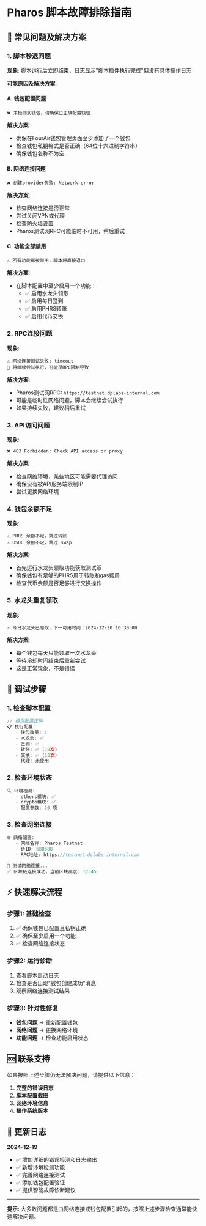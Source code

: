# Pharos 脚本故障排除指南

## 🚨 常见问题及解决方案

### 1. 脚本秒退问题

**现象**: 脚本运行后立即结束，日志显示"脚本插件执行完成"但没有具体操作日志

**可能原因及解决方案**:

#### A. 钱包配置问题
```
❌ 未检测到钱包，请确保已正确配置钱包
```
**解决方案**:
- 确保在FourAir钱包管理页面至少添加了一个钱包
- 检查钱包私钥格式是否正确（64位十六进制字符串）
- 确保钱包名称不为空

#### B. 网络连接问题
```
❌ 创建provider失败: Network error
```
**解决方案**:
- 检查网络连接是否正常
- 尝试关闭VPN或代理
- 检查防火墙设置
- Pharos测试网RPC可能临时不可用，稍后重试

#### C. 功能全部禁用
```
⚠️ 所有功能都被禁用，脚本将直接退出
```
**解决方案**:
- 在脚本配置中至少启用一个功能：
  - ✅ 启用水龙头领取
  - ✅ 启用每日签到  
  - ✅ 启用PHRS转账
  - ✅ 启用代币交换

### 2. RPC连接问题

**现象**: 
```
⚠️ 网络连接测试失败: timeout
📝 将继续尝试执行，可能是RPC限制导致
```

**解决方案**:
- Pharos测试网RPC: `https://testnet.dplabs-internal.com`
- 可能是临时性网络问题，脚本会继续尝试执行
- 如果持续失败，建议稍后重试

### 3. API访问问题

**现象**:
```
❌ 403 Forbidden: Check API access or proxy
```

**解决方案**:
- 检查网络环境，某些地区可能需要代理访问
- 确保没有被API服务端限制IP
- 尝试更换网络环境

### 4. 钱包余额不足

**现象**:
```
⚠️ PHRS 余额不足，跳过转账
⚠️ USDC 余额不足，跳过 swap
```

**解决方案**:
- 首先运行水龙头领取功能获取测试币
- 确保钱包有足够的PHRS用于转账和gas费用
- 检查代币余额是否足够进行交换操作

### 5. 水龙头重复领取

**现象**:
```
⚠️ 今日水龙头已领取，下一可用时间：2024-12-20 10:30:00
```

**解决方案**:
- 每个钱包每天只能领取一次水龙头
- 等待冷却时间结束后重新尝试
- 这是正常现象，不是错误

## 🔧 调试步骤

### 1. 检查脚本配置
```javascript
// 确保配置正确
📋 执行配置:
   - 钱包数量: 1
   - 水龙头: ✅
   - 签到: ✅  
   - 转账: ✅ (10次)
   - 交换: ✅ (10次)
   - 代理: 未使用
```

### 2. 检查环境状态
```javascript
🔍 环境检测:
   - ethers模块: ✅
   - crypto模块: ✅
   - 配置参数: 10 项
```

### 3. 检查网络连接
```javascript
🌐 网络配置:
   - 网络名称: Pharos Testnet
   - 链ID: 688688
   - RPC地址: https://testnet.dplabs-internal.com

🧪 测试网络连接...
✅ 区块链连接成功，当前区块高度: 12345
```

## ⚡ 快速解决流程

### 步骤1: 基础检查
1. ✅ 确保钱包已配置且私钥正确
2. ✅ 确保至少启用一个功能
3. ✅ 检查网络连接状态

### 步骤2: 运行诊断
1. 查看脚本启动日志
2. 检查是否出现"钱包创建成功"消息
3. 观察网络连接测试结果

### 步骤3: 针对性修复
- **钱包问题** → 重新配置钱包
- **网络问题** → 更换网络环境
- **功能问题** → 检查功能启用状态

## 🆘 联系支持

如果按照上述步骤仍无法解决问题，请提供以下信息：

1. **完整的错误日志**
2. **脚本配置截图**
3. **网络环境信息**
4. **操作系统版本**

## 📝 更新日志

**2024-12-19**
- ✅ 增加详细的错误检测和日志输出
- ✅ 新增环境检测功能
- ✅ 完善网络连接测试
- ✅ 添加钱包配置验证
- ✅ 提供智能故障诊断建议

---

**提示**: 大多数问题都是由网络连接或钱包配置引起的，按照上述步骤检查通常能快速解决问题。 